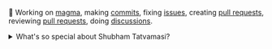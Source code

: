 🔭 Working on [magma](https://github.com/magma/magma), making [commits](https://github.com/magma/magma/commits?author=ShubhamTatvamasi), fixing [issues](https://github.com/magma/magma/issues/assigned/ShubhamTatvamasi), creating [pull requests](https://github.com/magma/magma/pulls/ShubhamTatvamasi), reviewing [pull requests](https://github.com/magma/magma/pulls?q=reviewed-by%3AShubhamTatvamasi), doing [discussions](https://github.com/magma/magma/discussions?author=ShubhamTatvamasi).

<details>
  <summary>What's so special about Shubham Tatvamasi?</summary>

  - A Problem Solver - an inquisitive mind that continually strives for the right answers;
  - A People Person - good at conveying, teaching and training the acquired skills to the community;
  - A Team Player - well aware of the art of collaboration and team-building;
  - Passionate for Open Source;
  - Above it all, believes that self-discipline is the driving force behind achieving any goal.
</details>


<!--
**ShubhamTatvamasi/ShubhamTatvamasi** is a ✨ _special_ ✨ repository because its `README.md` (this file) appears on your GitHub profile.

Here are some ideas to get you started:

- 🔭 I’m currently working on ...
- 🌱 I’m currently learning ...
- 👯 I’m looking to collaborate on ...
- 🤔 I’m looking for help with ...
- 💬 Ask me about ...
- 📫 How to reach me: ...
- 😄 Pronouns: ...
- ⚡ Fun fact: ...
-->

